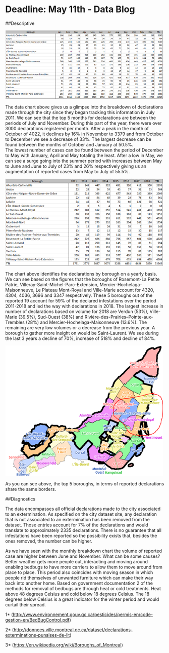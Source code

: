 # Deadline: May 11th - Data Blog




##Descriptive


 <img src="bb_boro_mth.png" width="500">

The data chart above gives us a glimpse into the breakdown of declarations made through the city since they began tracking this information in July 2011.  We can see that the top 5 months for declarations are between the periods of July and November.  During this part of the year, there were over 3000 declarations registered per month.  After a peak in the month of October of 4022, it declines by 16% in November to 3379 and from October to December we see a decrease of 33%.  The largest decrease can be found between the months of October and January at 50.5%.  
The lowest number of cases can be found between the period of December to May with January, April and May totaling the least.  After a low in May, we can see a surge going into the summer period with increases between May to June and June to July of 23% and 26% respectively giving us an augmentation of reported cases from May to July of 55.5%.


<img src="bb_boro_year.png" width="500">


The chart above identifies the declarations by borough on a yearly basis.  We can see based on the figures that the boroughs of Rosemont-La Petite Patrie, Villeray-Saint-Michel-Parc-Extension, Mercier-Hochelaga-Maisonneuve, Le Plateau Mont-Royal and Ville-Marie account for 4320, 4304, 4036, 3696 and 3347 respectively.  These 5 boroughs out of the reported 19 account for 59% of the declared infestations over the period 2011-2018 and led the way with declarations in 2018.  The largest increase in number of declarations based on volume for 2018 are Verdun (53%), Ville-Marie (39.5%), Sud-Ouest (38%) and Rivière-des-Prairies–Pointe-aux-Trembles (28%) and Mercier-Hochelaga-Maisonneuve (13.6%).  The remaining are very low volumes or a decrease from the previous year.  A borough to gather more insight on would be Saint-Laurent.  We see during the last 3 years a decline of 70%, increase of 518% and decline of 84%.


<img src="boro_map2.PNG" width="500">



As you can see above, the top 5 boroughs, in terms of reported declarations share the same borders.


##Diagnostics

The data encompasses all official declarations made to the city associated to an extermination.  As specified on the city dataset site, any declaration that is not associated to an extermination has been removed from the dataset.  Those entries account for 7% of the declarations and would translate to approximately 2335 declarations.  There is no guarantee that all infestations have been reported so the possibility exists that, besides the ones removed, the number can be higher.  

As we have seen with the monthly breakdown chart the volume of reported case are higher between June and November.  What can be some causes?  Better weather gets more people out, interacting and moving around enabling bedbugs to have more carriers to allow them to move around from place to place.  This period also coincides with moving season in which people rid themselves of unwanted furniture which can make their way back into another home.  Based on government documentation 2 of the methods for removal of bedbugs are through heat or cold treatments.  Heat above 48 degrees Celsius and cold below 18 degrees Celsius.  The 18 degrees below Celsius is a great indicator for the winter period and would curtail their spread.


1* (http://www.environnement.gouv.qc.ca/pesticides/permis-en/code-gestion-en/BedBugControl.pdf)

2* (http://donnees.ville.montreal.qc.ca/dataset/declarations-exterminations-punaises-de-lit)

3* (https://en.wikipedia.org/wiki/Boroughs_of_Montreal)
